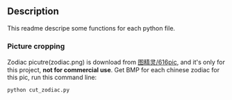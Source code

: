 ## Description

This readme descripe some functions for each python file.

### Picture cropping
Zodiac picutre(zodiac.png) is download from [图精灵/616pic](https://616pic.com/sucai/14nixpq7z.html), and it's only for this project, **not for commercial use**. 
Get BMP for each chinese zodiac for this pic, run this command line:
``` shell
python cut_zodiac.py
```


